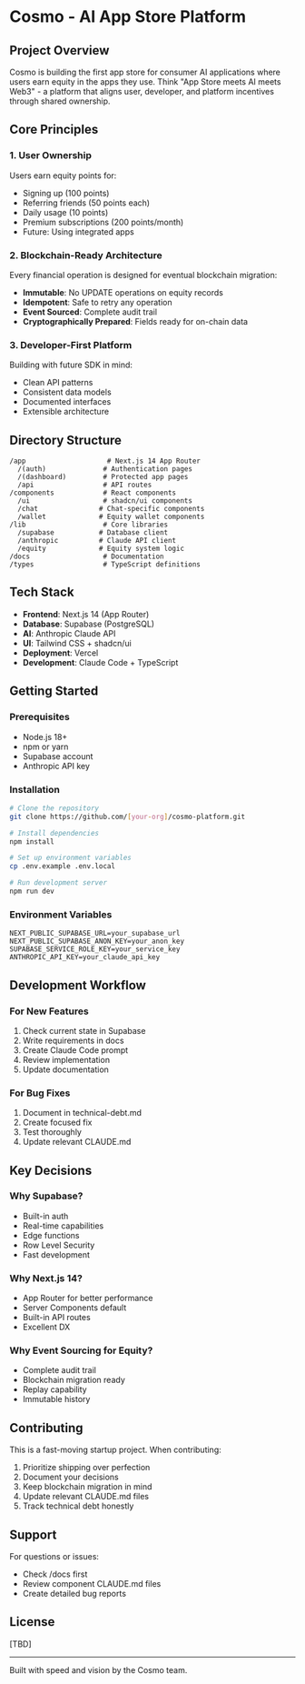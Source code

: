 # Cosmo - AI App Store Platform

## Project Overview
Cosmo is building the first app store for consumer AI applications where users earn equity in the apps they use. Think "App Store meets AI meets Web3" - a platform that aligns user, developer, and platform incentives through shared ownership.

## Core Principles

### 1. User Ownership
Users earn equity points for:
- Signing up (100 points)
- Referring friends (50 points each)
- Daily usage (10 points)
- Premium subscriptions (200 points/month)
- Future: Using integrated apps

### 2. Blockchain-Ready Architecture
Every financial operation is designed for eventual blockchain migration:
- **Immutable**: No UPDATE operations on equity records
- **Idempotent**: Safe to retry any operation
- **Event Sourced**: Complete audit trail
- **Cryptographically Prepared**: Fields ready for on-chain data

### 3. Developer-First Platform
Building with future SDK in mind:
- Clean API patterns
- Consistent data models
- Documented interfaces
- Extensible architecture

## Directory Structure
```
/app                    # Next.js 14 App Router
  /(auth)              # Authentication pages
  /(dashboard)         # Protected app pages
  /api                 # API routes
/components            # React components
  /ui                  # shadcn/ui components
  /chat               # Chat-specific components
  /wallet             # Equity wallet components
/lib                   # Core libraries
  /supabase           # Database client
  /anthropic          # Claude API client
  /equity             # Equity system logic
/docs                  # Documentation
/types                 # TypeScript definitions
```

## Tech Stack
- **Frontend**: Next.js 14 (App Router)
- **Database**: Supabase (PostgreSQL)
- **AI**: Anthropic Claude API
- **UI**: Tailwind CSS + shadcn/ui
- **Deployment**: Vercel
- **Development**: Claude Code + TypeScript

## Getting Started

### Prerequisites
- Node.js 18+
- npm or yarn
- Supabase account
- Anthropic API key

### Installation
```bash
# Clone the repository
git clone https://github.com/[your-org]/cosmo-platform.git

# Install dependencies
npm install

# Set up environment variables
cp .env.example .env.local

# Run development server
npm run dev
```

### Environment Variables
```
NEXT_PUBLIC_SUPABASE_URL=your_supabase_url
NEXT_PUBLIC_SUPABASE_ANON_KEY=your_anon_key
SUPABASE_SERVICE_ROLE_KEY=your_service_key
ANTHROPIC_API_KEY=your_claude_api_key
```

## Development Workflow

### For New Features
1. Check current state in Supabase
2. Write requirements in docs
3. Create Claude Code prompt
4. Review implementation
5. Update documentation

### For Bug Fixes
1. Document in technical-debt.md
2. Create focused fix
3. Test thoroughly
4. Update relevant CLAUDE.md

## Key Decisions

### Why Supabase?
- Built-in auth
- Real-time capabilities
- Edge functions
- Row Level Security
- Fast development

### Why Next.js 14?
- App Router for better performance
- Server Components default
- Built-in API routes
- Excellent DX

### Why Event Sourcing for Equity?
- Complete audit trail
- Blockchain migration ready
- Replay capability
- Immutable history

## Contributing
This is a fast-moving startup project. When contributing:
1. Prioritize shipping over perfection
2. Document your decisions
3. Keep blockchain migration in mind
4. Update relevant CLAUDE.md files
5. Track technical debt honestly

## Support
For questions or issues:
- Check /docs first
- Review component CLAUDE.md files
- Create detailed bug reports

## License
[TBD]

---
Built with speed and vision by the Cosmo team.

